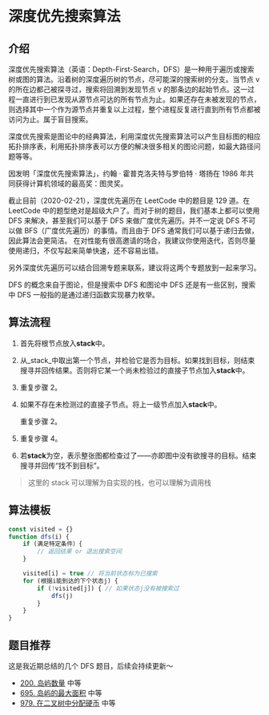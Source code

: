 # 深度优先搜索算法

## 介绍

深度优先搜索算法（英语：Depth-First-Search，DFS）是一种用于遍历或搜索树或图的算法。沿着树的深度遍历树的节点，尽可能深的搜索树的分支。当节点 v 的所在边都己被探寻过，搜索将回溯到发现节点 v 的那条边的起始节点。这一过程一直进行到已发现从源节点可达的所有节点为止。如果还存在未被发现的节点，则选择其中一个作为源节点并重复以上过程，整个进程反复进行直到所有节点都被访问为止。属于盲目搜索。

深度优先搜索是图论中的经典算法，利用深度优先搜索算法可以产生目标图的相应拓扑排序表，利用拓扑排序表可以方便的解决很多相关的图论问题，如最大路径问题等等。

因发明「深度优先搜索算法」，约翰 · 霍普克洛夫特与罗伯特 · 塔扬在 1986 年共同获得计算机领域的最高奖：图灵奖。

截止目前（2020-02-21），深度优先遍历在 LeetCode 中的题目是 129 道。在 LeetCode 中的题型绝对是超级大户了。而对于树的题目，我们基本上都可以使用 DFS 来解决，甚至我们可以基于 DFS 来做广度优先遍历。并不一定说 DFS 不可以做 BFS（广度优先遍历）的事情。而且由于 DFS 通常我们可以基于递归去做，因此算法会更简洁。 在对性能有很高邀请的场合，我建议你使用迭代，否则尽量使用递归，不仅写起来简单快速，还不容易出错。

另外深度优先遍历可以结合回溯专题来联系，建议将这两个专题放到一起来学习。

DFS 的概念来自于图论，但是搜索中 DFS 和图论中 DFS 还是有一些区别，搜索中 DFS 一般指的是通过递归函数实现暴力枚举。

## 算法流程

1. 首先将根节点放入**stack**中。
2. 从_stack_中取出第一个节点，并检验它是否为目标。如果找到目标，则结束搜寻并回传结果。否则将它某一个尚未检验过的直接子节点加入**stack**中。
3. 重复步骤 2。
4. 如果不存在未检测过的直接子节点。将上一级节点加入**stack**中。

   重复步骤 2。

5. 重复步骤 4。
6. 若**stack**为空，表示整张图都检查过了——亦即图中没有欲搜寻的目标。结束搜寻并回传“找不到目标”。

> 这里的 stack 可以理解为自实现的栈，也可以理解为调用栈

## 算法模板

```javascript
const visited = {}
function dfs(i) {
    if (满足特定条件）{
        // 返回结果 or 退出搜索空间
    }

    visited[i] = true // 将当前状态标为已搜索
    for (根据i能到达的下个状态j) {
        if (!visited[j]) { // 如果状态j没有被搜索过
            dfs(j)
        }
    }
}
```

## 题目推荐

这是我近期总结的几个 DFS 题目，后续会持续更新～

* [200. 岛屿数量](https://leetcode-cn.com/problems/number-of-islands/solution/mo-ban-ti-dao-yu-dfspython3-by-fe-lucifer-2/) 中等
* [695. 岛屿的最大面积](https://leetcode-cn.com/problems/max-area-of-island/solution/mo-ban-ti-dao-yu-dfspython3-by-fe-lucifer/) 中等
* [979. 在二叉树中分配硬币](https://leetcode-cn.com/problems/distribute-coins-in-binary-tree/solution/tu-jie-dfspython3-by-fe-lucifer/) 中等

